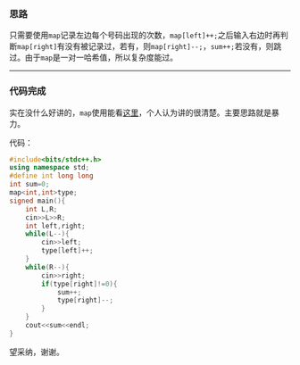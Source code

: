 ### 思路

只需要使用`map`记录左边每个号码出现的次数，`map[left]++;`之后输入右边时再判断`map[right]`有没有被记录过，若有，则`map[right]--;`，`sum++;`若没有，则跳过。由于`map`是一对一哈希值，所以复杂度能过。

---
### 代码完成

实在没什么好讲的，`map`使用能看[这里](https://blog.csdn.net/sevenjoin/article/details/81943864)，个人认为讲的很清楚。主要思路就是暴力。

代码：
```cpp
#include<bits/stdc++.h>
using namespace std;
#define int long long
int sum=0;
map<int,int>type;
signed main(){
	int L,R;
	cin>>L>>R;
	int left,right;
	while(L--){
		cin>>left;
		type[left]++;
	}
	while(R--){
		cin>>right;
		if(type[right]!=0){
			sum++;
			type[right]--;
		}
	}
	c‬out<<sum<<endl;
}
```
望采纳，谢谢。